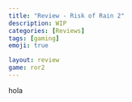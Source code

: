 ```yaml
---
title: "Review - Risk of Rain 2"
description: WIP
categories: [Reviews]
tags: [gaming]
emoji: true

layout: review
game: ror2
---
```


hola
